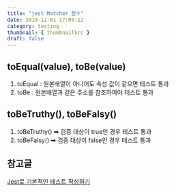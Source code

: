 ```yaml
---
title: "jest Matcher 함수"
date: 2019-12-01 17:05:12
category: testing
thumbnail: { thumbnailSrc }
draft: false
---
```


## toEqual(value), toBe(value)
1. toEqual : 원본배열이 아니어도 속성 값이 같으면 테스트 통과
2. toBe : 원본배열과 같은 주소를 참조하여야 테스트 통과

## toBeTruthy(), toBeFalsy()
1. toBeTruthy() ➡ 검증 대상이 true인 경우 테스트 통과
2. toBeFalsy() ➡ 검증 대상이 false인 경우 테스트 통과

## 참고글
[Jest로 기본적인 테스트 작성하기](https://www.daleseo.com/jest-basic/)


 



